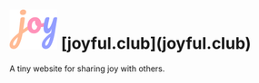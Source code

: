 <h1>

<img src="logo.svg" height="70" />
[joyful.club](joyful.club)

</h1>

A tiny website for sharing joy with others.

